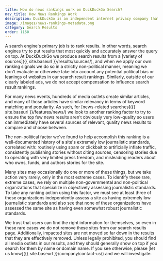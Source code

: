 ```yaml
---
title: How do news rankings work on DuckDuckGo Search?
nav_title: How News Rankings Work
description: DuckDuckGo is an independent internet privacy company that offers a private alternative to Google search & Chrome in one free app.
image: /images/news-rankings-metadata.png
category: Search Results
order: 1150
---
```


A search engine's primary job is to rank results. In other words, search
engines try to put results that most quickly and accurately answer the query on
top. At DuckDuckGo we produce search results from a [variety of sources]({{ site.baseurl }}/results/sources/),
and when we apply our own ranking signals we do so in a strictly non-political
manner, meaning we don't evaluate or otherwise take into account any potential
political bias or leanings of websites in our search result rankings.
Similarly, outside of our clearly labeled ads, we do not accept compensation to
influence search result rankings.

For many news events, hundreds of media outlets create similar articles, and
many of those articles have similar relevancy in terms of keyword matching and
popularity. As such, for [news-related searches]({{ site.baseurl }}/features/news/) we look to another ranking
factor to try to ensure the top few news results aren't obviously very
low-quality so users can immediately have several sources of relevant, quality
news results to compare and choose between.

The non-political factor we've found to help accomplish this ranking is a
well-documented history of a site's extremely low journalistic standards,
correlated with: routinely using spam or clickbait to artificially inflate
traffic, consistently publishing stories without citing sources, censoring
stories due to operating with very limited press freedom, and misleading
readers about who owns, funds, and authors stories for the site.

Many sites may occasionally do one or more of these things, but we take action
very rarely, only in the most extreme cases. To identify these rare, extreme
cases, we rely on multiple non-governmental and non-political organizations
that specialize in objectively assessing journalistic standards. To take any
ranking action using this factor, we must see at least three of these
organizations independently assess a site as having extremely low journalistic
standards and also see that none of these organizations have assessed the same
site as having even somewhat robust journalistic standards.

We trust that users can find the right information for themselves, so even in
these rare cases we do not remove these sites from our search results page.
Additionally, impacted sites are not moved so far down in the results that they
are effectively removed. Unless legally prohibited, you should find all media
outlets in our results, and they should generally show on top if you search for
them by name or domain name. If you see otherwise, please [let us know]({{ site.baseurl }}/company/contact-us/) and
we will investigate.
